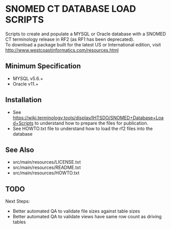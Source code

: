 SNOMED CT DATABASE LOAD SCRIPTS
===============================
Scripts to create and populate a MYSQL or Oracle database with a SNOMED CT 
terminology release in RF2 (as RF1 has been deprecated).  
To download a package built for the latest US or International edition, visit
http://www.westcoastinformatics.com/resources.html

Minimum Specification
---------------------
- MYSQL v5.6.+
- Oracle v11.+

Installation
------------
* See https://wiki.terminology.tools/display/IHTSDO/SNOMED+Database+Load+Scripts to understand how to prepare the files for publication.
* See HOWTO.txt file to understand how to load the rf2 files into the database


See Also
--------
* src/main/resources/LICENSE.txt
* src/main/resources/README.txt
* src/main/resources/HOWTO.txt
   
TODO
----
Next Steps:
* Better automated QA to validate file sizes against table sizes
* Better automated QA to validate views have same row count as driving tables
